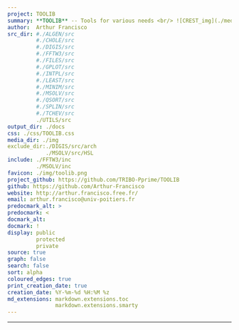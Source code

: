 ```yaml
---
project: TOOLIB
summary: **TOOLIB** -- Tools for various needs <br/> ![CREST_img](./media/toolib_banner.jpg)
author:  Arthur Francisco
src_dir: #./ALGEN/src
         #./CHOLE/src
         #./DIGIS/src
         #./FFTW3/src
         #./FILES/src
         #./GPLOT/src
         #./INTPL/src
         #./LEAST/src
         #./MINIM/src
         #./MSOLV/src
         #./QSORT/src
         #./SPLIN/src
         #./TCHEV/src
         ./UTILS/src
output_dir: ./docs
css: ./css/TOOLIB.css
media_dir: ./img
exclude_dir:./DIGIS/src/arch
            ./MSOLV/src/HSL
include: ./FFTW3/inc
         ./MSOLV/inc
favicon: ./img/toolib.png
project_github: https://github.com/TRIBO-Pprime/TOOLIB
github: https://github.com/Arthur-Francisco
website: http://arthur.francisco.free.fr/
email: arthur.francisco@univ-poitiers.fr
predocmark_alt: >
predocmark: <
docmark_alt:
docmark: !
display: public
         protected
         private
source: true
graph: false
search: false
sort: alpha
coloured_edges: true
print_creation_date: true
creation_date: %Y-%m-%d %H:%M %z
md_extensions: markdown.extensions.toc
               markdown.extensions.smarty
---
```


-----------------



